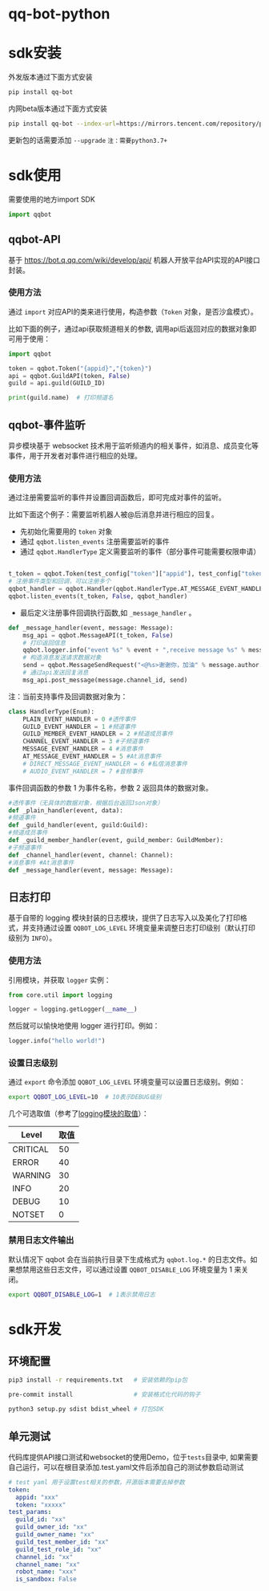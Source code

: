 # qq-bot-python

# sdk安装

外发版本通过下面方式安装

``` bash
pip install qq-bot
```

内网beta版本通过下面方式安装
``` bash
pip install qq-bot --index-url=https://mirrors.tencent.com/repository/pypi/tencent_pypi/simple
```
更新包的话需要添加 ``--upgrade`` ``注：需要python3.7+``

# sdk使用

需要使用的地方import SDK

```python
import qqbot
```

## qqbot-API

基于 https://bot.q.qq.com/wiki/develop/api/ 机器人开放平台API实现的API接口封装。

### 使用方法

通过 `import` 对应API的类来进行使用，构造参数（`Token` 对象，是否沙盒模式）。

比如下面的例子，通过api获取频道相关的参数, 调用api后返回对应的数据对象即可用于使用：

``` py
import qqbot

token = qqbot.Token("{appid}","{token}")
api = qqbot.GuildAPI(token, False)
guild = api.guild(GUILD_ID)

print(guild.name)  # 打印频道名
```

## qqbot-事件监听

异步模块基于 websocket 技术用于监听频道内的相关事件，如消息、成员变化等事件，用于开发者对事件进行相应的处理。

### 使用方法

通过注册需要监听的事件并设置回调函数后，即可完成对事件的监听。

比如下面这个例子：需要监听机器人被@后消息并进行相应的回复。

- 先初始化需要用的 `token` 对象
- 通过 `qqbot.listen_events` 注册需要监听的事件
- 通过 `qqbot.HandlerType` 定义需要监听的事件（部分事件可能需要权限申请）

``` py

t_token = qqbot.Token(test_config["token"]["appid"], test_config["token"]["token"])
# 注册事件类型和回调，可以注册多个
qqbot_handler = qqbot.Handler(qqbot.HandlerType.AT_MESSAGE_EVENT_HANDLER, _message_handler)
qqbot.listen_events(t_token, False, qqbot_handler)
```

- 最后定义注册事件回调执行函数,如 `_message_handler` 。
``` py
def _message_handler(event, message: Message):
    msg_api = qqbot.MessageAPI(t_token, False)
    # 打印返回信息
    qqbot.logger.info("event %s" % event + ",receive message %s" % message.content)
    # 构造消息发送请求数据对象
    send = qqbot.MessageSendRequest("<@%s>谢谢你，加油" % message.author.id, message.id)
    # 通过api发送回复消息
    msg_api.post_message(message.channel_id, send)
```

注：当前支持事件及回调数据对象为：

``` py
class HandlerType(Enum):
    PLAIN_EVENT_HANDLER = 0 #透传事件    
    GUILD_EVENT_HANDLER = 1 #频道事件   
    GUILD_MEMBER_EVENT_HANDLER = 2 #频道成员事件    
    CHANNEL_EVENT_HANDLER = 3 #子频道事件    
    MESSAGE_EVENT_HANDLER = 4 #消息事件    
    AT_MESSAGE_EVENT_HANDLER = 5 #At消息事件 
    # DIRECT_MESSAGE_EVENT_HANDLER = 6 #私信消息事件
    # AUDIO_EVENT_HANDLER = 7 #音频事件
```

事件回调函数的参数 1 为事件名称，参数 2 返回具体的数据对象。

``` py
#透传事件（无具体的数据对象，根据后台返回Json对象）
def _plain_handler(event, data):
#频道事件
def _guild_handler(event, guild:Guild):
#频道成员事件
def _guild_member_handler(event, guild_member: GuildMember):
#子频道事件
def _channel_handler(event, channel: Channel):
#消息事件 #At消息事件
def _message_handler(event, message: Message):
```

## 日志打印

基于自带的 logging 模块封装的日志模块，提供了日志写入以及美化了打印格式，并支持通过设置 `QQBOT_LOG_LEVEL` 环境变量来调整日志打印级别（默认打印级别为 `INFO`）。

### 使用方法

引用模块，并获取 `logger` 实例：

``` py
from core.util import logging

logger = logging.getLogger(__name__)
```

然后就可以愉快地使用 logger 进行打印。例如：

``` py
logger.info("hello world!")
```

### 设置日志级别

通过 `export` 命令添加 `QQBOT_LOG_LEVEL` 环境变量可以设置日志级别。例如：

``` bash
export QQBOT_LOG_LEVEL=10  # 10表示DEBUG级别
```

几个可选取值（参考了[logging模块的取值](https://docs.python.org/3/library/logging.html#levels)）：

| Level | 取值 |
| ----- | ------------- |
| CRITICAL  | 50  |
| ERROR | 40 |
| WARNING | 30 |
| INFO | 20 |
| DEBUG | 10 |
| NOTSET | 0 |

### 禁用日志文件输出

默认情况下 qqbot 会在当前执行目录下生成格式为 `qqbot.log.*` 的日志文件。如果想禁用这些日志文件，可以通过设置 `QQBOT_DISABLE_LOG` 环境变量为 1 来关闭。

``` bash
export QQBOT_DISABLE_LOG=1  # 1表示禁用日志
```

# sdk开发

## 环境配置

``` bash
pip3 install -r requirements.txt   # 安装依赖的pip包

pre-commit install                 # 安装格式化代码的钩子

python3 setup.py sdist bdist_wheel # 打包SDK
```

## 单元测试

代码库提供API接口测试和websocket的使用Demo，位于``tests``目录中, 如果需要自己运行，可以在根目录添加.test.yaml文件后添加自己的测试参数启动测试

```yaml
# test yaml 用于设置test相关的参数，开源版本需要去掉参数
token:
  appid: "xxx"
  token: "xxxxx"
test_params:
  guild_id: "xx"
  guild_owner_id: "xx"
  guild_owner_name: "xx"
  guild_test_member_id: "xx"
  guild_test_role_id: "xx"
  channel_id: "xx"
  channel_name: "xx"
  robot_name: "xxx"
  is_sandbox: False
```
